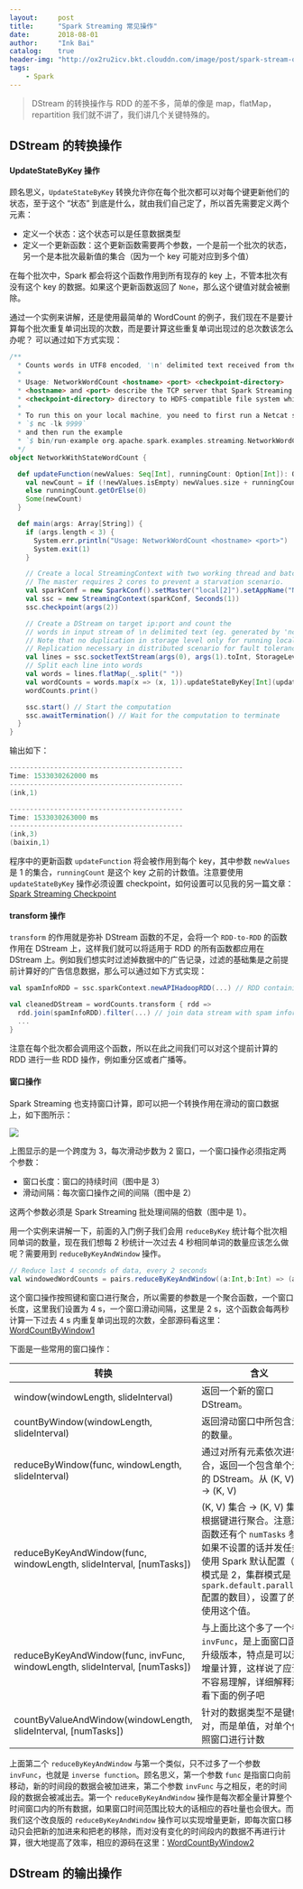```yaml
---
layout:     post
title:      "Spark Streaming 常见操作"
date:       2018-08-01
author:     "Ink Bai"
catalog:    true
header-img: "http://ox2ru2icv.bkt.clouddn.com/image/post/spark-stream-operations.jpg"
tags:
    - Spark
---
```


> DStream 的转换操作与 RDD 的差不多，简单的像是 map，flatMap，repartition 我们就不讲了，我们讲几个关键特殊的。

## DStream 的转换操作
#### UpdateStateByKey 操作
顾名思义，`UpdateStateByKey` 转换允许你在每个批次都可以对每个键更新他们的状态，至于这个 “状态” 到底是什么，就由我们自己定了，所以首先需要定义两个元素：

- 定义一个状态：这个状态可以是任意数据类型
- 定义一个更新函数：这个更新函数需要两个参数，一个是前一个批次的状态，另一个是本批次最新值的集合（因为一个 key 可能对应到多个值）

在每个批次中，Spark 都会将这个函数作用到所有现存的 key 上，不管本批次有没有这个 key 的数据。如果这个更新函数返回了 `None`，那么这个键值对就会被删除。

通过一个实例来讲解，还是使用最简单的 WordCount 的例子，我们现在不是要计算每个批次重复单词出现的次数，而是要计算这些重复单词出现过的总次数该怎么办呢？
可以通过如下方式实现：

```scala
/**
  * Counts words in UTF8 encoded, '\n' delimited text received from the network every second.
  *
  * Usage: NetworkWordCount <hostname> <port> <checkpoint-directory>
  * <hostname> and <port> describe the TCP server that Spark Streaming would connect to receive data.
  * <checkpoint-directory> directory to HDFS-compatible file system which checkpoint data.
  *
  * To run this on your local machine, you need to first run a Netcat server
  * `$ nc -lk 9999`
  * and then run the example
  * `$ bin/run-example org.apache.spark.examples.streaming.NetworkWordCount localhost 9999 /Users/will/checkpoint/`
  */
object NetworkWithStateWordCount {

  def updateFunction(newValues: Seq[Int], runningCount: Option[Int]): Option[Int] = {
    val newCount = if (!newValues.isEmpty) newValues.size + runningCount.getOrElse(0)
    else runningCount.getOrElse(0)
    Some(newCount)
  }

  def main(args: Array[String]) {
    if (args.length < 3) {
      System.err.println("Usage: NetworkWordCount <hostname> <port>")
      System.exit(1)
    }

    // Create a local StreamingContext with two working thread and batch interval of 1 second.
    // The master requires 2 cores to prevent a starvation scenario.
    val sparkConf = new SparkConf().setMaster("local[2]").setAppName("NetworkWordCount")
    val ssc = new StreamingContext(sparkConf, Seconds(1))
    ssc.checkpoint(args(2))

    // Create a DStream on target ip:port and count the
    // words in input stream of \n delimited text (eg. generated by 'nc')
    // Note that no duplication in storage level only for running locally.
    // Replication necessary in distributed scenario for fault tolerance.
    val lines = ssc.socketTextStream(args(0), args(1).toInt, StorageLevel.MEMORY_AND_DISK_SER)
    // Split each line into words
    val words = lines.flatMap(_.split(" "))
    val wordCounts = words.map(x => (x, 1)).updateStateByKey[Int](updateFunction _)
    wordCounts.print()

    ssc.start() // Start the computation
    ssc.awaitTermination() // Wait for the computation to terminate
  }
}
```

输出如下：

```scala
-------------------------------------------
Time: 1533030262000 ms
-------------------------------------------
(ink,1)

-------------------------------------------
Time: 1533030263000 ms
-------------------------------------------
(ink,3)
(baixin,1)
```

程序中的更新函数 `updateFunction` 将会被作用到每个 key，其中参数 `newValues` 是 1 的集合，`runningCount` 是这个 key 之前的计数值。注意要使用 `updateStateByKey` 操作必须设置 checkpoint，如何设置可以见我的另一篇文章：[Spark Streaming Checkpoint](http://baixin.ink/2018/07/31/spark-streaming-checkpoint/)

#### transform 操作
`transform` 的作用就是弥补 DStream 函数的不足，会将一个 `RDD-to-RDD` 的函数作用在 DStream 上，这样我们就可以将适用于 RDD 的所有函数都应用在 DStream 上。例如我们想实时过滤掉数据中的广告记录，过滤的基础集是之前提前计算好的广告信息数据，那么可以通过如下方式实现：

```scala
val spamInfoRDD = ssc.sparkContext.newAPIHadoopRDD(...) // RDD containing spam information

val cleanedDStream = wordCounts.transform { rdd =>
  rdd.join(spamInfoRDD).filter(...) // join data stream with spam information to do data cleaning
  ...
}
```

注意在每个批次都会调用这个函数，所以在此之间我们可以对这个提前计算的 RDD 进行一些 RDD 操作，例如重分区或者广播等。

#### 窗口操作
Spark Streaming 也支持窗口计算，即可以把一个转换作用在滑动的窗口数据上，如下图所示：

![](https://spark.apache.org/docs/latest/img/streaming-dstream-window.png)

上图显示的是一个跨度为 3，每次滑动步数为 2 窗口，一个窗口操作必须指定两个参数：

- 窗口长度：窗口的持续时间（图中是 3）
- 滑动间隔：每次窗口操作之间的间隔（图中是 2）

这两个参数必须是 Spark Streaming 批处理间隔的倍数（图中是 1）。

用一个实例来讲解一下，前面的入门例子我们会用 `reduceByKey` 统计每个批次相同单词的数量，现在我们想每 2 秒统计一次过去 4 秒相同单词的数量应该怎么做呢？需要用到 `reduceByKeyAndWindow` 操作。

```scala
// Reduce last 4 seconds of data, every 2 seconds
val windowedWordCounts = pairs.reduceByKeyAndWindow((a:Int,b:Int) => (a + b), Seconds(4), Seconds(2))
```

这个窗口操作按照键和窗口进行聚合，所以需要的参数是一个聚合函数，一个窗口长度，这里我们设置为 4 s，一个窗口滑动间隔，这里是 2 s，这个函数会每两秒计算一下过去 4 s 内重复单词出现的次数，全部源码看这里：[WordCountByWindow1](https://github.com/Trigl/spark-learning/blob/master/src/main/scala/ink/baixin/spark/examples/streaming/WordCountByWindow1.scala)

下面是一些常用的窗口操作：

转换|含义
-|-
window(windowLength, slideInterval)|返回一个新的窗口 DStream。
countByWindow(windowLength, slideInterval)|返回滑动窗口中所包含元素的数量。
reduceByWindow(func, windowLength, slideInterval)|通过对所有元素依次进行聚合，返回一个包含单个元素的 DStream。从 (K, V) 集合 -> (K, V)
reduceByKeyAndWindow(func, windowLength, slideInterval, [numTasks])|(K, V) 集合 -> (K, V) 集合，根据键进行聚合。注意这个函数还有个 `numTasks` 参数，如果不设置的话并发任务数使用 Spark 默认配置（local 模式是 2，集群模式是 `spark.default.parallelism` 配置的数目），设置了的话就使用这个值。
reduceByKeyAndWindow(func, invFunc, windowLength, slideInterval, [numTasks])|与上面比这个多了一个参数 `invFunc`，是上面窗口函数的升级版本，特点是可以进行增量计算，这样说了应该也不容易理解，详细解释还是看下面的例子吧
countByValueAndWindow(windowLength, slideInterval, [numTasks])|针对的数据类型不是键值对，而是单值，对单个值按照窗口进行计数


上面第二个 `reduceByKeyAndWindow` 与第一个类似，只不过多了一个参数 `invFunc`，也就是 `inverse function`。顾名思义，第一个参数 `func` 是指窗口向前移动，新的时间段的数据会被加进来，第二个参数 `invFunc` 与之相反，老的时间段的数据会被减出去。第一个 `reduceByKeyAndWindow` 操作是每次都全量计算整个时间窗口内的所有数据，如果窗口时间范围比较大的话相应的吞吐量也会很大。而我们这个改良版的 `reduceByKeyAndWindow` 操作可以实现增量更新，即每次窗口移动只会把新的加进来和把老的移除，而对没有变化的时间段内的数据不再进行计算，很大地提高了效率，相应的源码在这里：[WordCountByWindow2](https://github.com/Trigl/spark-learning/blob/master/src/main/scala/ink/baixin/spark/examples/streaming/WordCountByWindow2.scala)

## DStream 的输出操作
